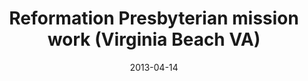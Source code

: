 ---
date: &id001 2013-04-14
end_date: null
location:
  address: 1313 Indian Lakes Boulevard
  city: Virginia Beach
  state: VA
minister: null
ministers: []
name: Reformation Presbyterian mission work
names:
- end: null
  name: Reformation Presbyterian mission work
  start: 2013-04-14
origination_date: *id001
raw_data: "VIRGINIA Virginia Beach\nReformation Presbyterian mission work (April 14,\
  \ 2013\u2013 )\n1313 Indian Lakes Boulevard"
received_from: null
states:
- VA
status:
  active: true
  end_date: null
  reason: null
  received_from: null
  withdrawal_to: null
title: Reformation Presbyterian mission work (Virginia Beach VA)
year_established:
- 2013

---